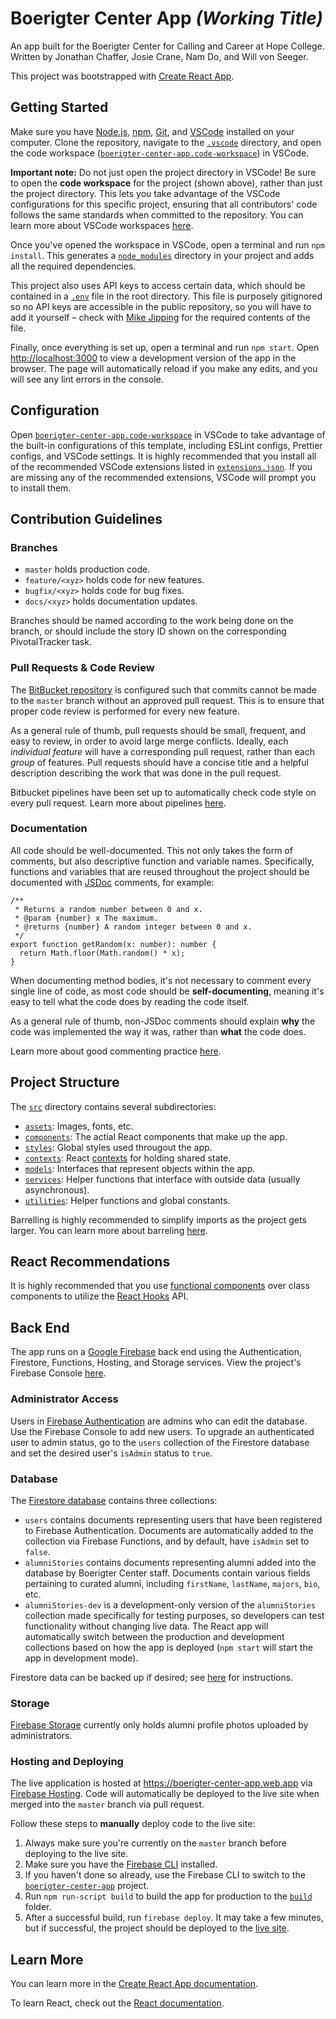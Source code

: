 # Boerigter Center App _(Working Title)_

An app built for the Boerigter Center for Calling and Career at Hope College. Written by Jonathan Chaffer, Josie Crane, Nam Do, and Will von Seeger.

This project was bootstrapped with [Create React App](https://github.com/facebook/create-react-app).

## Getting Started

Make sure you have [Node.js](https://www.npmjs.com/get-npm), [npm](https://www.npmjs.com/get-npm), [Git](https://git-scm.com/downloads), and [VSCode](https://code.visualstudio.com/Download) installed on your computer. Clone the repository, navigate to the [`.vscode`](.vscode) directory, and open the code workspace ([`boerigter-center-app.code-workspace`](.vscode/workspace.code-workspace)) in VSCode.

**Important note:** Do not just open the project directory in VSCode! Be sure to open the **code workspace** for the project (shown above), rather than just the project directory. This lets you take advantage of the VSCode configurations for this specific project, ensuring that all contributors' code follows the same standards when committed to the repository. You can learn more about VSCode workspaces [here](https://stackoverflow.com/questions/44629890/what-is-a-workspace-in-visual-studio-code).

Once you've opened the workspace in VSCode, open a terminal and run `npm install`. This generates a [`node_modules`](node_modules) directory in your project and adds all the required dependencies.

This project also uses API keys to access certain data, which should be contained in a [`.env`](.env) file in the root directory. This file is purposely gitignored so no API keys are accessible in the public repository, so you will have to add it yourself – check with [Mike Jipping](jipping@hope.edu) for the required contents of the file.

Finally, once everything is set up, open a terminal and run `npm start`. Open [http://localhost:3000](http://localhost:3000) to view a development version of the app in the browser. The page will automatically reload if you make any edits, and you will see any lint errors in the console.

## Configuration

Open [`boerigter-center-app.code-workspace`](.vscode/workspace.code-workspace) in VSCode to take advantage of the built-in configurations of this template, including ESLint configs, Prettier configs, and VSCode settings. It is highly recommended that you install all of the recommended VSCode extensions listed in [`extensions.json`](.vscode/extensions.json). If you are missing any of the recommended extensions, VSCode will prompt you to install them.

## Contribution Guidelines

### Branches

- `master` holds production code.
- `feature/<xyz>` holds code for new features.
- `bugfix/<xyz>` holds code for bug fixes.
- `docs/<xyz>` holds documentation updates.

Branches should be named according to the work being done on the branch, or should include the story ID shown on the corresponding PivotalTracker task.

### Pull Requests & Code Review

The [BitBucket repository](https://bitbucket.org/jonathanchaffer-hope/boerigter-center-app) is configured such that commits cannot be made to the `master` branch without an approved pull request. This is to ensure that proper code review is performed for every new feature.

As a general rule of thumb, pull requests should be small, frequent, and easy to review, in order to avoid large merge conflicts. Ideally, each _individual feature_ will have a corresponding pull request, rather than each _group_ of features. Pull requests should have a concise title and a helpful description describing the work that was done in the pull request.

Bitbucket pipelines have been set up to automatically check code style on every pull request. Learn more about pipelines [here](https://support.atlassian.com/bitbucket-cloud/docs/build-test-and-deploy-with-pipelines/).

### Documentation

All code should be well-documented. This not only takes the form of comments, but also descriptive function and variable names. Specifically, functions and variables that are reused throughout the project should be documented with [JSDoc](https://en.wikipedia.org/wiki/JSDoc) comments, for example:

```
/**
 * Returns a random number between 0 and x.
 * @param {number} x The maximum.
 * @returns {number} A random integer between 0 and x.
 */
export function getRandom(x: number): number {
  return Math.floor(Math.random() * x);
}
```

When documenting method bodies, it's not necessary to comment every single line of code, as most code should be **self-documenting**, meaning it's easy to tell what the code does by reading the code itself.

As a general rule of thumb, non-JSDoc comments should explain **why** the code was implemented the way it was, rather than **what** the code does.

Learn more about good commenting practice [here](https://javascript.info/comments).

## Project Structure

The [`src`](src) directory contains several subdirectories:

- [`assets`](src/assets): Images, fonts, etc.
- [`components`](src/components): The actial React components that make up the app.
- [`styles`](src/styles): Global styles used througout the app.
- [`contexts`](src/contexts): React [contexts](https://reactjs.org/docs/context.html) for holding shared state.
- [`models`](src/models): Interfaces that represent objects within the app.
- [`services`](src/services): Helper functions that interface with outside data (usually asynchronous).
- [`utilities`](src/utilities): Helper functions and global constants.

Barrelling is highly recommended to simplify imports as the project gets larger. You can learn more about barreling [here](https://basarat.gitbook.io/typescript/main-1/barrel).

## React Recommendations

It is highly recommended that you use [functional components](https://reactjs.org/docs/components-and-props.html) over class components to utilize the [React Hooks](https://reactjs.org/docs/hooks-intro.html) API.

## Back End

The app runs on a [Google Firebase](https://firebase.google.com) back end using the Authentication, Firestore, Functions, Hosting, and Storage services. View the project's Firebase Console [here](https://console.firebase.google.com/u/0/project/boerigter-center-app/overview).

### Administrator Access

Users in [Firebase Authentication](https://console.firebase.google.com/u/0/project/boerigter-center-app/authentication/users) are admins who can edit the database. Use the Firebase Console to add new users. To upgrade an authenticated user to admin status, go to the `users` collection of the Firestore database and set the desired user's `isAdmin` status to `true`.

### Database

The [Firestore database](https://console.firebase.google.com/u/0/project/boerigter-center-app/firestore) contains three collections:

- `users` contains documents representing users that have been registered to Firebase Authentication. Documents are automatically added to the collection via Firebase Functions, and by default, have `isAdmin` set to `false`.
- `alumniStories` contains documents representing alumni added into the database by Boerigter Center staff. Documents contain various fields pertaining to curated alumni, including `firstName`, `lastName`, `majors`, `bio`, etc.
- `alumniStories-dev` is a development-only version of the `alumniStories` collection made specifically for testing purposes, so developers can test functionality without changing live data. The React app will automatically switch between the production and development collections based on how the app is deployed (`npm start` will start the app in development mode).

Firestore data can be backed up if desired; see [here](https://firebase.google.com/docs/firestore/manage-data/export-import) for instructions.

### Storage

[Firebase Storage](https://console.firebase.google.com/u/0/project/boerigter-center-app/storage) currently only holds alumni profile photos uploaded by administrators.

### Hosting and Deploying

The live application is hosted at https://boerigter-center-app.web.app via [Firebase Hosting](https://console.firebase.google.com/u/0/project/boerigter-center-app/hosting). Code will automatically be deployed to the live site when merged into the `master` branch via pull request.

Follow these steps to **manually** deploy code to the live site:

1. Always make sure you're currently on the `master` branch before deploying to the live site.
2. Make sure you have the [Firebase CLI](https://firebase.google.com/docs/cli#install_the_firebase_cli) installed.
3. If you haven't done so already, use the Firebase CLI to switch to the [`boerigter-center-app`](https://console.firebase.google.com/u/0/project/boerigter-center-app) project.
4. Run `npm run-script build` to build the app for production to the [`build`](build) folder.
5. After a successful build, run `firebase deploy`. It may take a few minutes, but if successful, the project should be deployed to the [live site](https://boerigter-center-app.web.app).

## Learn More

You can learn more in the [Create React App documentation](https://facebook.github.io/create-react-app/docs/getting-started).

To learn React, check out the [React documentation](https://reactjs.org/).
